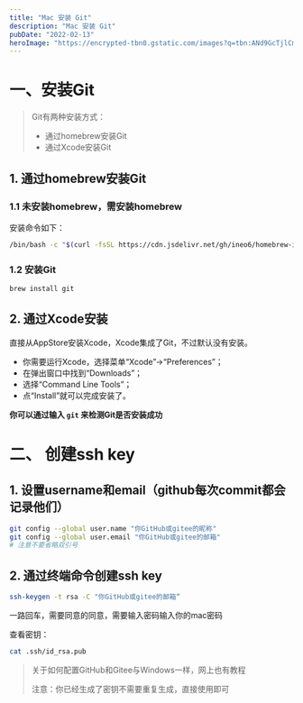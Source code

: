 ```yaml
---
title: "Mac 安装 Git"
description: "Mac 安装 Git"
pubDate: "2022-02-13"
heroImage: "https://encrypted-tbn0.gstatic.com/images?q=tbn:ANd9GcTjlCmX5IKZj0TvFkNUlXRvG9gNgWcyZuXxpw08Vv5-ptY6glzlhUXosTfHXELxsXXHSSc&usqp=CAU"
---
```


# 一、安装Git

> Git有两种安装方式：
>
> - 通过homebrew安装Git
> - 通过Xcode安装Git

## 1. 通过homebrew安装Git

### 1.1 未安装homebrew，需安装homebrew

安装命令如下：

~~~bash
/bin/bash -c "$(curl -fsSL https://cdn.jsdelivr.net/gh/ineo6/homebrew-install/install.sh)"
~~~

### 1.2 安装Git

~~~bash
brew install git
~~~

## 2. 通过Xcode安装

直接从AppStore安装Xcode，Xcode集成了Git，不过默认没有安装。

- 你需要运行Xcode，选择菜单“Xcode”->“Preferences”；
- 在弹出窗口中找到“Downloads”；
- 选择“Command Line Tools”；
- 点“Install”就可以完成安装了。

**你可以通过输入 `git` 来检测Git是否安装成功**

# 二、 创建ssh key

## 1. 设置username和email（github每次commit都会记录他们）

~~~bash
git config --global user.name "你GitHub或gitee的昵称"
git config --global user.email "你GitHub或gitee的邮箱"
# 注意不要省略双引号
~~~

## 2. 通过终端命令创建ssh key

~~~bash
ssh-keygen -t rsa -C "你GitHub或gitee的邮箱“
~~~

一路回车，需要同意的同意，需要输入密码输入你的mac密码

查看密钥：

~~~bash
cat .ssh/id_rsa.pub
~~~

> 关于如何配置GitHub和Gitee与Windows一样，网上也有教程
>
> 注意：你已经生成了密钥不需要重复生成，直接使用即可